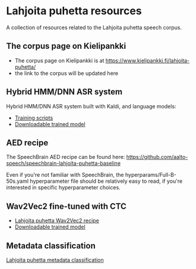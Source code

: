 # Lahjoita puhetta resources
A collection of resources related to the Lahjoita puhetta speech corpus.

## The corpus page on Kielipankki
- The corpus page on Kielipankki is at https://www.kielipankki.fi/lahjoita-puhetta/
- the link to the corpus will be updated here

## Hybrid HMM/DNN ASR system
Hybrid HMM/DNN ASR system built with Kaldi, and language models:
- [Training scripts](https://github.com/aalto-speech/lahjoita-puhetta-baseline-kaldi)
- [Downloadable trained model](https://zenodo.org/record/6539429#.Ynz3FFxBwUF)

## AED recipe
The SpeechBrain AED recipe can be found here:
https://github.com/aalto-speech/speechbrain-lahjoita-puhetta-baseline

Even if you're not familiar with SpeechBrain, the hyperparams/Full-B-50s.yaml hyperparameter file should be relatively easy to read, if you're interested in specific hyperparameter choices.

## Wav2Vec2 fine-tuned with CTC
- [Lahjoita puhetta Wav2Vec2 recipe](https://github.com/aalto-speech/lahjoita-puhetta-baseline-wav2vec2)
- [Downloadable trained model](https://zenodo.org/record/6530799#.YnzxTFxBwUE)


## Metadata classification
[Lahjoita puhetta metadata classification](https://github.com/aalto-speech/lahjoita-puhetta-metadata-classification)
